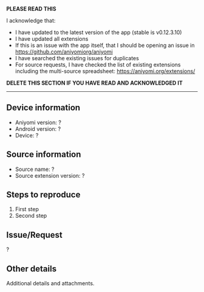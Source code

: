 **PLEASE READ THIS**

I acknowledge that:

- I have updated to the latest version of the app (stable is v0.12.3.10)
- I have updated all extensions
- If this is an issue with the app itself, that I should be opening an issue in https://github.com/aniyomiorg/aniyomi
- I have searched the existing issues for duplicates
- For source requests, I have checked the list of existing extensions including the multi-source spreadsheet: https://aniyomi.org/extensions/

**DELETE THIS SECTION IF YOU HAVE READ AND ACKNOWLEDGED IT**

---

## Device information
* Aniyomi version: ?
* Android version: ?
* Device: ?

## Source information
* Source name: ?
* Source extension version: ?

## Steps to reproduce
1. First step
2. Second step

## Issue/Request
?

## Other details
Additional details and attachments.
